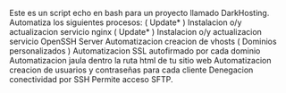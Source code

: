 Este es un script echo en bash para un proyecto llamado DarkHosting. Automatiza los siguientes procesos:
    ( Update* ) Instalacion o/y actualizacion servicio nginx
    ( Update* ) Instalacion o/y actualizacion servicio OpenSSH Server
    Automatizacion creacion de vhosts ( Dominios personalizados )
    Automatizacion SSL autofirmado por cada dominio
    Automatizacion jaula dentro la ruta html de tu sitio web
    Automatizacion creacion de usuarios y contraseñas para cada cliente
    Denegacion conectividad por SSH
    Permite acceso SFTP.
